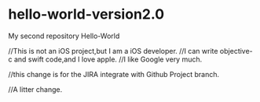 # hello-world-version2.0
My second repository Hello-World

//This is not an iOS project,but I am a iOS developer.
//I can write objective-c and swift code,and I love apple.
//I like Google very much.


//this change is for the JIRA integrate with Github Project branch.

//A litter change.
